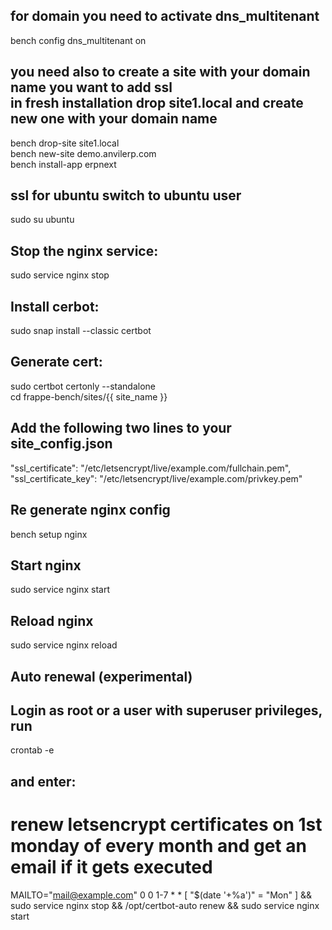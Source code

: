 ## for domain you need to activate dns_multitenant
bench config dns_multitenant on

## you need also to create a site with your domain name you want to add ssl <br> in fresh installation drop site1.local and create new one with your domain name 
bench drop-site site1.local 
<br>
bench new-site demo.anvilerp.com 
<br>
bench install-app erpnext 

## ssl for ubuntu switch to ubuntu user 
sudo su ubuntu
## Stop the nginx service:
sudo service nginx stop
## Install cerbot: 
sudo snap install --classic certbot
## Generate cert: 
sudo certbot certonly --standalone
<br>
 cd frappe-bench/sites/{{ site_name }}
## Add the following two lines to your site_config.json

"ssl_certificate": "/etc/letsencrypt/live/example.com/fullchain.pem",<br>
"ssl_certificate_key": "/etc/letsencrypt/live/example.com/privkey.pem"


## Re generate nginx config

bench setup nginx

## Start nginx

sudo service nginx start

## Reload nginx

sudo service nginx reload


## Auto renewal (experimental) 
## Login as root or a user with superuser privileges, run 
crontab -e 
## and enter:
# renew letsencrypt certificates on 1st monday of every month and get an email if it gets executed
MAILTO="mail@example.com"
0 0 1-7 * * [ "$(date '+\%a')" = "Mon" ] && sudo service nginx stop && /opt/certbot-auto renew && sudo service nginx start


